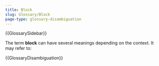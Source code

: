 ```yaml
---
title: Block
slug: Glossary/Block
page-type: glossary-disambiguation
---
```


{{GlossarySidebar}}

The term **block** can have several meanings depending on the context. It may refer to:

{{GlossaryDisambiguation}}
